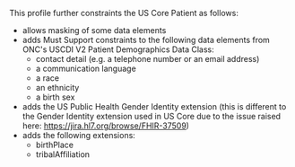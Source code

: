 This profile further constraints the US Core Patient as follows:
* allows masking of some data elements
* adds Must Support constraints to the following data elements from ONC's USCDI V2 Patient Demographics Data Class:
    * contact detail (e.g. a telephone number or an email address)
    * a communication language
    * a race
    * an ethnicity
    * a birth sex
* adds the US Public Health Gender Identity extension (this is different to the Gender Identity extension used in US Core due to the issue raised here: https://jira.hl7.org/browse/FHIR-37509)
* adds the following extensions:
    * birthPlace
    * tribalAffiliation